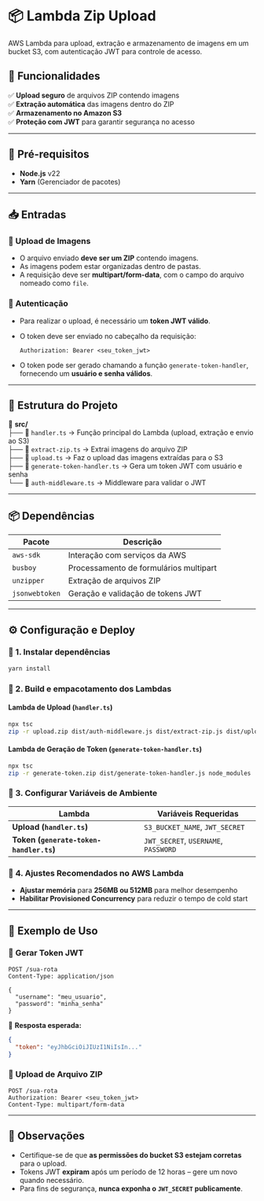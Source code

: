 # 📦 Lambda Zip Upload

AWS Lambda para upload, extração e armazenamento de imagens em um bucket S3, com autenticação JWT para controle de acesso.

## 🚀 Funcionalidades

✅ **Upload seguro** de arquivos ZIP contendo imagens  
✅ **Extração automática** das imagens dentro do ZIP  
✅ **Armazenamento no Amazon S3**  
✅ **Proteção com JWT** para garantir segurança no acesso  

---

## 📌 Pré-requisitos

- **Node.js** v22  
- **Yarn** (Gerenciador de pacotes)

---

## 📥 Entradas

### 🔹 Upload de Imagens

- O arquivo enviado **deve ser um ZIP** contendo imagens.
- As imagens podem estar organizadas dentro de pastas.
- A requisição deve ser **multipart/form-data**, com o campo do arquivo nomeado como `file`.

### 🔹 Autenticação

- Para realizar o upload, é necessário um **token JWT válido**.
- O token deve ser enviado no cabeçalho da requisição:  

  ```http
  Authorization: Bearer <seu_token_jwt>
  ```

- O token pode ser gerado chamando a função `generate-token-handler`, fornecendo um **usuário e senha válidos**.

---

## 📂 Estrutura do Projeto

📁 **src/**  
├── 📜 `handler.ts` → Função principal do Lambda (upload, extração e envio ao S3)  
├── 📜 `extract-zip.ts` → Extrai imagens do arquivo ZIP  
├── 📜 `upload.ts` → Faz o upload das imagens extraídas para o S3  
├── 📜 `generate-token-handler.ts` → Gera um token JWT com usuário e senha  
└── 📜 `auth-middleware.ts` → Middleware para validar o JWT  

---

## 📦 Dependências

| Pacote          | Descrição                                   |
|----------------|-------------------------------------------|
| `aws-sdk`      | Interação com serviços da AWS           |
| `busboy`       | Processamento de formulários multipart  |
| `unzipper`     | Extração de arquivos ZIP                |
| `jsonwebtoken` | Geração e validação de tokens JWT       |

---

## ⚙️ Configuração e Deploy

### 🔹 1. Instalar dependências

```sh
yarn install
```

### 🔹 2. Build e empacotamento dos Lambdas

#### **Lambda de Upload (`handler.ts`)**
```sh
npx tsc
zip -r upload.zip dist/auth-middleware.js dist/extract-zip.js dist/upload.js dist/handler.js node_modules
```

#### **Lambda de Geração de Token (`generate-token-handler.ts`)**
```sh
npx tsc
zip -r generate-token.zip dist/generate-token-handler.js node_modules
```

### 🔹 3. Configurar Variáveis de Ambiente

| Lambda                      | Variáveis Requeridas                       |
|-----------------------------|-------------------------------------------|
| **Upload (`handler.ts`)**  | `S3_BUCKET_NAME`, `JWT_SECRET`          |
| **Token (`generate-token-handler.ts`)**  | `JWT_SECRET`, `USERNAME`, `PASSWORD` |

### 🔹 4. Ajustes Recomendados no AWS Lambda

- **Ajustar memória** para **256MB ou 512MB** para melhor desempenho  
- **Habilitar Provisioned Concurrency** para reduzir o tempo de cold start  

---

## 🎯 Exemplo de Uso

### 🔹 Gerar Token JWT

```http
POST /sua-rota
Content-Type: application/json

{
  "username": "meu_usuario",
  "password": "minha_senha"
}
```

🔹 **Resposta esperada:**
```json
{
  "token": "eyJhbGciOiJIUzI1NiIsIn..."
}
```

### 🔹 Upload de Arquivo ZIP

```http
POST /sua-rota
Authorization: Bearer <seu_token_jwt>
Content-Type: multipart/form-data
```

---

## 📌 Observações

- Certifique-se de que **as permissões do bucket S3 estejam corretas** para o upload.  
- Tokens JWT **expiram** após um período de 12 horas – gere um novo quando necessário.  
- Para fins de segurança, **nunca exponha o `JWT_SECRET` publicamente**.
